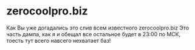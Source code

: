 # zerocoolpro.biz
Как Вы уже догадались это слив всем известного zerocoolpro.biz
Это часть дампа, как я и обещал все остальное будет в 23:00 по МСК, тоесть тут всего навсего нехватает баз!
